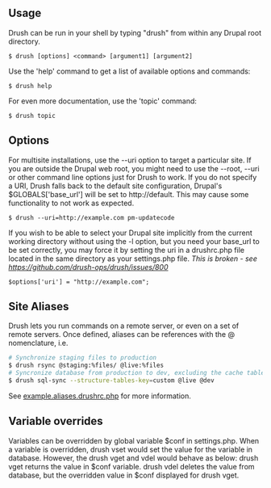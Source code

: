 Usage
-----------

Drush can be run in your shell by typing "drush" from within any Drupal root directory.

    $ drush [options] <command> [argument1] [argument2]

Use the 'help' command to get a list of available options and commands:

    $ drush help

For even more documentation, use the 'topic' command:

    $ drush topic

Options
-----------

For multisite installations, use the --uri option to target a particular site.  If
you are outside the Drupal web root, you might need to use the --root, --uri or other
command line options just for Drush to work. If you do not specify a URI, Drush falls 
back to the default site configuration, Drupal's $GLOBALS['base_url'] will be set to http://default.  This may cause some
functionality to not work as expected.

    $ drush --uri=http://example.com pm-updatecode

If you wish to be able to select your Drupal site implicitly from the
current working directory without using the -l option, but you need your
base_url to be set correctly, you may force it by setting the uri in
a drushrc.php file located in the same directory as your settings.php file. *This is broken - see https://github.com/drush-ops/drush/issues/800*

```
$options['uri'] = "http://example.com";
```

Site Aliases
------------

Drush lets you run commands on a remote server, or even on a set of remote
servers.  Once defined, aliases can be references with the @ nomenclature, i.e.

```bash
# Synchronize staging files to production
$ drush rsync @staging:%files/ @live:%files
# Syncronize database from production to dev, excluding the cache table
$ drush sql-sync --structure-tables-key=custom @live @dev
```

See [example.aliases.drushrc.php](https://raw.githubusercontent.com/drush-ops/drush/master/examples/example.aliases.drushrc.php) for more information.

Variable overrides
------------------

Variables can be overridden by global variable $conf in settings.php. When a variable is overridden, drush vset would set the value for the variable in database.
However, the drush vget and vdel would behave as below:
drush vget returns the value in $conf variable.
drush vdel deletes the value from database, but the overridden value in $conf displayed for drush vget.
